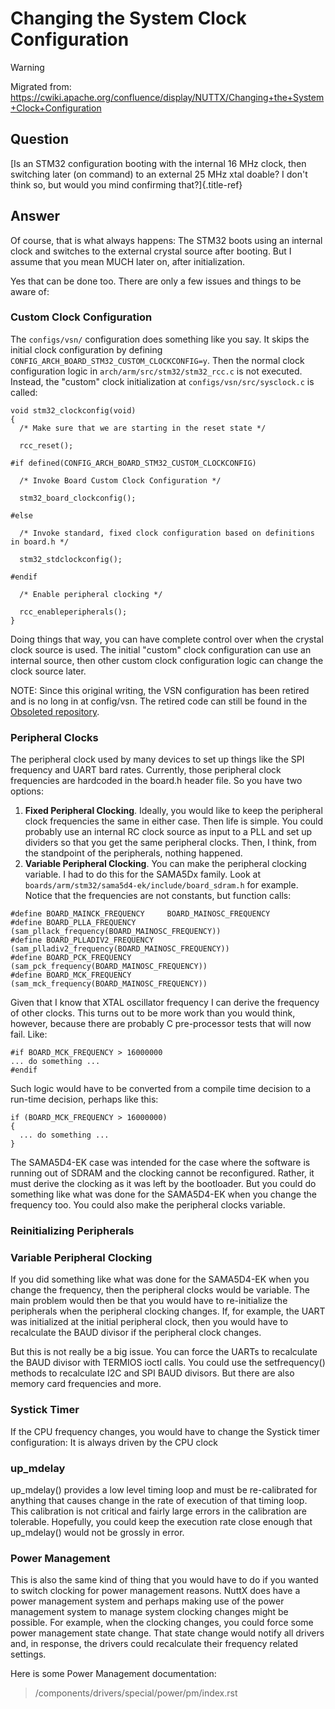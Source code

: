 Changing the System Clock Configuration
=======================================

Warning

Migrated from:
<https://cwiki.apache.org/confluence/display/NUTTX/Changing+the+System+Clock+Configuration>

Question
--------

[Is an STM32 configuration booting with the internal 16 MHz clock, then
switching later (on command) to an external 25 MHz xtal doable? I don\'t
think so, but would you mind confirming that?]{.title-ref}

Answer
------

Of course, that is what always happens: The STM32 boots using an
internal clock and switches to the external crystal source after
booting. But I assume that you mean MUCH later on, after initialization.

Yes that can be done too. There are only a few issues and things to be
aware of:

### Custom Clock Configuration

The `configs/vsn/` configuration does something like you say. It skips
the initial clock configuration by defining
`CONFIG_ARCH_BOARD_STM32_CUSTOM_CLOCKCONFIG=y`. Then the normal clock
configuration logic in `arch/arm/src/stm32/stm32_rcc.c` is not executed.
Instead, the \"custom\" clock initialization at
`configs/vsn/src/sysclock.c` is called:

``` {.c}
void stm32_clockconfig(void)
{
  /* Make sure that we are starting in the reset state */

  rcc_reset();

#if defined(CONFIG_ARCH_BOARD_STM32_CUSTOM_CLOCKCONFIG)

  /* Invoke Board Custom Clock Configuration */

  stm32_board_clockconfig();

#else

  /* Invoke standard, fixed clock configuration based on definitions in board.h */

  stm32_stdclockconfig();

#endif

  /* Enable peripheral clocking */

  rcc_enableperipherals();
}
```

Doing things that way, you can have complete control over when the
crystal clock source is used. The initial \"custom\" clock configuration
can use an internal source, then other custom clock configuration logic
can change the clock source later.

NOTE: Since this original writing, the VSN configuration has been
retired and is no long in at config/vsn. The retired code can still be
found in the [Obsoleted
repository](https://bitbucket.org/patacongo/obsoleted/src/master/nuttx/configs/vsn).

### Peripheral Clocks

The peripheral clock used by many devices to set up things like the SPI
frequency and UART bard rates. Currently, those peripheral clock
frequencies are hardcoded in the board.h header file. So you have two
options:

1.  **Fixed Peripheral Clocking**. Ideally, you would like to keep the
    peripheral clock frequencies the same in either case. Then life is
    simple. You could probably use an internal RC clock source as input
    to a PLL and set up dividers so that you get the same peripheral
    clocks. Then, I think, from the standpoint of the peripherals,
    nothing happened.
2.  **Variable Peripheral Clocking**. You can make the peripheral
    clocking variable. I had to do this for the SAMA5Dx family. Look at
    `boards/arm/stm32/sama5d4-ek/include/board_sdram.h` for example.
    Notice that the frequencies are not constants, but function calls:

``` {.c}
#define BOARD_MAINCK_FREQUENCY     BOARD_MAINOSC_FREQUENCY
#define BOARD_PLLA_FREQUENCY       (sam_pllack_frequency(BOARD_MAINOSC_FREQUENCY))
#define BOARD_PLLADIV2_FREQUENCY   (sam_plladiv2_frequency(BOARD_MAINOSC_FREQUENCY))
#define BOARD_PCK_FREQUENCY        (sam_pck_frequency(BOARD_MAINOSC_FREQUENCY))
#define BOARD_MCK_FREQUENCY        (sam_mck_frequency(BOARD_MAINOSC_FREQUENCY))
```

Given that I know that XTAL oscillator frequency I can derive the
frequency of other clocks. This turns out to be more work than you would
think, however, because there are probably C pre-processor tests that
will now fail. Like:

``` {.c}
#if BOARD_MCK_FREQUENCY > 16000000
... do something ...
#endif
```

Such logic would have to be converted from a compile time decision to a
run-time decision, perhaps like this:

``` {.c}
if (BOARD_MCK_FREQUENCY > 16000000)
{
  ... do something ...
}
```

The SAMA5D4-EK case was intended for the case where the software is
running out of SDRAM and the clocking cannot be reconfigured. Rather, it
must derive the clocking as it was left by the bootloader. But you could
do something like what was done for the SAMA5D4-EK when you change the
frequency too. You could also make the peripheral clocks variable.

### Reinitializing Peripherals

### Variable Peripheral Clocking

If you did something like what was done for the SAMA5D4-EK when you
change the frequency, then the peripheral clocks would be variable. The
main problem would then be that you would have to re-initialize the
peripherals when the peripheral clocking changes. If, for example, the
UART was initialized at the initial peripheral clock, then you would
have to recalculate the BAUD divisor if the peripheral clock changes.

But this is not really be a big issue. You can force the UARTs to
recalculate the BAUD divisor with TERMIOS ioctl calls. You could use the
setfrequency() methods to recalculate I2C and SPI BAUD divisors. But
there are also memory card frequencies and more.

### Systick Timer

If the CPU frequency changes, you would have to change the Systick timer
configuration: It is always driven by the CPU clock

### up\_mdelay

up\_mdelay() provides a low level timing loop and must be re-calibrated
for anything that causes change in the rate of execution of that timing
loop. This calibration is not critical and fairly large errors in the
calibration are tolerable. Hopefully, you could keep the execution rate
close enough that up\_mdelay() would not be grossly in error.

### Power Management

This is also the same kind of thing that you would have to do if you
wanted to switch clocking for power management reasons. NuttX does have
a power management system and perhaps making use of the power management
system to manage system clocking changes might be possible. For example,
when the clocking changes, you could force some power management state
change. That state change would notify all drivers and, in response, the
drivers could recalculate their frequency related settings.

Here is some Power Management documentation:

> /components/drivers/special/power/pm/index.rst

